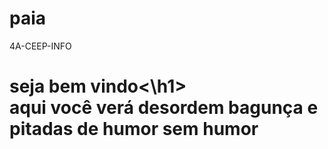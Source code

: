 # paia
4A-CEEP-INFO
<BR>
 <h1>seja bem vindo<\h1> 
 <BR>
  aqui você verá desordem bagunça e pitadas de humor sem humor
